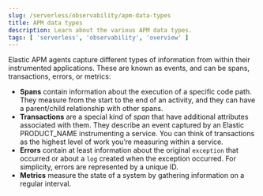```yaml
---
slug: /serverless/observability/apm-data-types
title: APM data types
description: Learn about the various APM data types.
tags: [ 'serverless', 'observability', 'overview' ]
---
```


<p><DocBadge template="technical preview" /></p>

Elastic APM agents capture different types of information from within their instrumented applications.
These are known as events, and can be spans, transactions, errors, or metrics:

* **Spans** contain information about the execution of a specific code path.
They measure from the start to the end of an activity, and they can have a parent/child
relationship with other spans.
* **Transactions** are a special kind of _span_ that have additional attributes associated with them.
They describe an event captured by an Elastic PRODUCT_NAME instrumenting a service.
You can think of transactions as the highest level of work you’re measuring within a service.
* **Errors** contain at least information about the original `exception` that occurred or about
a `log` created when the exception occurred. For simplicity, errors are represented by a unique ID.
* **Metrics** measure the state of a system by gathering information on a regular interval.
